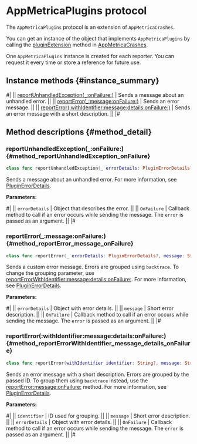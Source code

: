 # AppMetricaPlugins protocol

The `AppMetricaPlugins` protocol is an extension of `AppMetricaCrashes`.

You can get an instance of the object that implements `AppMetricaPlugins` by calling the [pluginExtension](AppMetricaCrashes.md#method_pluginExtension) method in [AppMetricaCrashes](AppMetricaCrashes.md).

One `AppMetricaPlugins` instance is created for each reporter. You can request it every time or store a reference for future use.

## Instance methods {#instance_summary}

#|
|| [reportUnhandledException(_:onFailure:)](#method_reportUnhandledException_onFailure) | Sends a message about an unhandled error. ||
|| [reportError(_:message:onFailure:)](#method_reportError_message_onFailure) | Sends an error message. ||
|| [reportError(:withIdentifier:message:details:onFailure:)](#method_reportErrorWithIdentifier_message_details_onFailure) | Sends an error message with a short description. ||
|#

## Method descriptions {#method_detail}

### reportUnhandledException(_:onFailure:) {#method_reportUnhandledException_onFailure}

```swift translate=no
class func reportUnhandledException(_ errorDetails: PluginErrorDetails?, onFailure: ((_ error: (any Error)?) -> Void)? = nil)
```

Sends a  message about an unhandled error. For more information, see [PluginErrorDetails](PluginErrorDetails.md).

**Parameters:**

#|
|| `errorDetails` | Object that describes the error. ||
|| `OnFailure` | Callback method to call if an error occurs while sending the message. The `error` is passed as an argument. ||
|#

### reportError(_:message:onFailure:) {#method_reportError_message_onFailure}

```swift translate=no
class func reportError(_ errorDetails: PluginErrorDetails?, message: String?, onFailure: ((_ error: (any Error)?) -> Void)? = nil)
```

Sends a custom error message. Errors are grouped using `backtrace`. To change the grouping parameter, use [reportErrorWithIdentifier:message:details:onFailure:](#method_reportErrorWithIdentifier_message_details_onFailure). For more information, see [PluginErrorDetails](PluginErrorDetails.md).

**Parameters:**

#|
|| `errorDetails` | Object with error details. ||
|| `message` | Short error description. ||
|| `OnFailure` | Callback method to call if an error occurs while sending the message. The `error` is passed as an argument. ||
|#

### reportError(:withIdentifier:message:details:onFailure:) {#method_reportErrorWithIdentifier_message_details_onFailure}

```swift translate=no
class func reportError(withIdentifier identifier: String?, message: String?, details errorDetails: PluginErrorDetails?, onFailure: ((_ error: (any Error)?) -> Void)? = nil)
```

Sends an error message with a short description. Errors are grouped by the passed ID. To group them using `backtrace` instead, use the [reportError:message:onFailure:](#method_reportError_message_onFailure) method. For more information, see [PluginErrorDetails](PluginErrorDetails.md).


**Parameters:**

#|
|| `identifier` | ID used for grouping. ||
|| `message` | Short error description. ||
|| `errorDetails` | Object with error details.  ||
|| `OnFailure` | Callback method to call if an error occurs while sending the message. The `error` is passed as an argument. ||
|#
